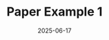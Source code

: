 ---
title: "Paper Example 1"
authors: ["Maria Razzhivina", "Collaborator"]
journal: "CVPR 2024"
date: 2025-06-17
draft: false
---